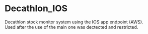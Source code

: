 # Decathlon_IOS
Decathlon stock monitor system using the IOS app endpoint (AWS).  
Used after the use of the main one was dectected and restricted.
